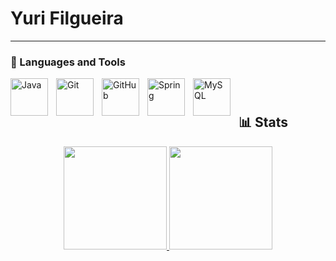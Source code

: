 # Yuri Filgueira

---

### 🧰 Languages and Tools

<img align="left" alt="Java" width="60px" style="padding-right:10px;" src="https://img.shields.io/badge/Java-ED8B00?style=for-the-badge&logo=openjdk&logoColor=white"/>
<img align="left" alt="Git" width="60px" style="padding-right:10px;"src="https://img.shields.io/badge/GIT-E44C30?style=for-the-badge&logo=git&logoColor=white"/>
<img align="left" alt="GitHub" width="60px" style="padding-right:10px;" src="https://img.shields.io/badge/GitHub-100000?style=for-thebadge&logo=github&logoColor=white"/>
<img align="left" alt="Spring" width="60px" style="padding-right:10px;" src="https://img.shields.io/badge/Spring-6DB33F?style=for-the-badge&logo=spring&logoColor=white" />
<img align="left" alt="MySQL" width="60px" style="padding-right:10px;" src="https://img.shields.io/badge/MySQL-00000F?style=for-the-badge&logo=mysql&logoColor=white"/>
<br />

#

<h2 align="left">📊 Stats </h2>
<div align="center">
  <a href="https://github.com/yurifilgueira">
  <img height="165em" src="https://github-readme-stats.vercel.app/api?username=yurifilgueira&theme=algolia&show_icons=true&include_all_commits=true&count_private=true&hide_border=false"/>
  <img height="165em" src="https://github-readme-stats.vercel.app/api/top-langs/?username=yurifilgueira&layout=compact&theme=algolia&langs_count=7&hide_border=false"/>
